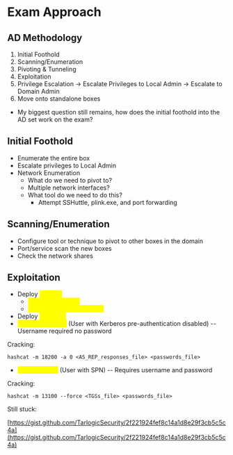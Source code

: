 # Exam Approach

## AD Methodology

1. Initial Foothold
2. Scanning/Enumeration
3. Pivoting & Tunneling
4. Exploitation
5. Privilege Escalation -> Escalate Privileges to Local Admin -> Escalate to Domain Admin
6. Move onto standalone boxes

* My biggest question still remains, how does the initial foothold into the AD set work on the exam?

## Initial Foothold

* Enumerate the entire box
* Escalate privileges to Local Admin
* Network Enumeration
  * What do we need to pivot to?
  * Multiple network interfaces?
  * What tool do we need to do this?
    * Attempt SSHuttle, plink.exe, and port forwarding

## Scanning/Enumeration

* Configure tool or technique to pivot to other boxes in the domain
* Port/service scan the new boxes
* Check the network shares

## Exploitation

* Deploy <mark style="color:yellow;">ADPeas</mark>
  * <mark style="color:yellow;">Go through slowly</mark>
  * <mark style="color:yellow;">Hash? Crack with Hashcat</mark>
* Deploy <mark style="color:yellow;">WinPEAS</mark>
* <mark style="color:yellow;">AS-REP Roasting</mark> (User with Kerberos pre-authentication disabled) -- Username required no password

Cracking:

```
hashcat -m 18200 -a 0 <AS_REP_responses_file> <passwords_file>
```

* <mark style="color:yellow;">Kerberoasting</mark> (User with SPN) -- Requires username and password

Cracking:

```
hashcat -m 13100 --force <TGSs_file> <passwords_file>
```

Still stuck:

[https://gist.github.com/TarlogicSecurity/2f221924fef8c14a1d8e29f3cb5c5c4a](https://gist.github.com/TarlogicSecurity/2f221924fef8c14a1d8e29f3cb5c5c4a)
